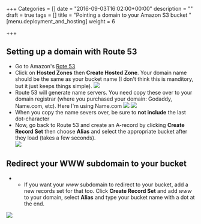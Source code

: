 +++
Categories = []
date = "2016-09-03T16:02:00+00:00"
description = ""
draft = true
tags = []
title = "Pointing a domain to your Amazon S3 bucket "
[menu.deployment_and_hosting]
weight = 6

+++
## Setting up a domain with Route 53
* Go to Amazon's [Rote 53](https://console.aws.amazon.com/route53/)
* Click on **Hosted Zones** then **Create Hosted Zone**.  Your domain name should be the same as your bucket name (I don't think this is manditory, but it just keeps things simple).
![](/docs/forestryio/images/create-hosted-zone-1.png)
* Route 53 will generate name servers. You need copy these over to your domain registrar (where you purchased your domain: Godaddy, Name.com, etc). Here I'm using Name.com
![](/docs/forestryio/images/name-servers.png)
![](/docs/forestryio/images/name-servers-registrar.png)
* When you copy the name severs over, be sure to **not include** the last dot-character
* Now, go back to Route 53 and create an A-record by clicking **Create Record Set** then choose **Alias** and select the appropriate bucket after they load (takes a few seconds).  
![](/docs/forestryio/images/a-record.png)

## Redirect your WWW subdomain to your bucket
* * If you want your *www* subdomain to redirect to your bucket, add a new records set for that too. Click **Create Record Set** and add *www* to your domain, select **Alias** and type your bucket name with a dot at the end. 

![](/docs/forestryio/images/www-subdomain.png)